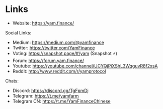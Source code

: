 # Links

- Website: <https://yam.finance/>

Social Links:

- Medium: <https://medium.com/@yamfinance>
- Twitter: <https://twitter.com/YamFinance>
- Voting: <https://snapshot.page/#/yam> (Snapshot ⚡)
- Forum: <https://forum.yam.finance/>
- Youtube: <https://youtube.com/channel/UCYQjPiXShL3WqguvR8f2xsA>
- Reddit: <http://www.reddit.com/r/yamprotocol>

Chats:

- Discord: <https://discord.gg/TgFpmDj>
- Telegram: <https://t.me/yamfarm>
- Telegram CN: <https://t.me/YamFinanceChinese>
